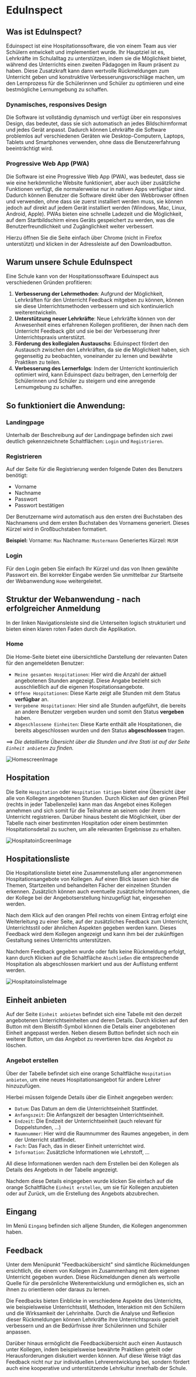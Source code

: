 # EduInspect

## Was ist EduInspect?
Eduinspect ist eine Hospitationssoftware, die von einem Team aus vier Schülern entwickelt und implementiert wurde. Ihr Hauptziel ist es, Lehrkräfte im Schulalltag zu unterstützen, indem sie die Möglichkeit bietet, während des Unterrichts einen zweiten Pädagogen im Raum präsent zu haben. Diese Zusatzkraft kann dann wertvolle Rückmeldungen zum Unterricht geben und konstruktive Verbesserungsvorschläge machen, um den Lernprozess für die Schülerinnen und Schüler zu optimieren und eine bestmögliche Lernumgebung zu schaffen.

### Dynamisches, responsives Design
Die Software ist vollständig dynamisch und verfügt über ein responsives Design, das bedeutet, dass sie sich automatisch an jedes Bildschirmformat und jedes Gerät anpasst. Dadurch können Lehrkräfte die Software problemlos auf verschiedenen Geräten wie Desktop-Computern, Laptops, Tablets und Smartphones verwenden, ohne dass die Benutzererfahrung beeinträchtigt wird.

### Progressive Web App (PWA)
Die Software ist eine Progressive Web App (PWA), was bedeutet, dass sie wie eine herkömmliche Website funktioniert, aber auch über zusätzliche Funktionen verfügt, die normalerweise nur in nativen Apps verfügbar sind. Dadurch können Benutzer die Software direkt über den Webbrowser öffnen und verwenden, ohne dass sie zuerst installiert werden muss, sie können jedoch auf direkt auf jedem Gerät installiert werden (Windows, Mac, Linux, Android, Apple). PWAs bieten eine schnelle Ladezeit und die Möglichkeit, auf dem Startbildschirm eines Geräts gespeichert zu werden, was die Benutzerfreundlichkeit und Zugänglichkeit weiter verbessert.

Hierzu öffnen Sie die Seite einfach über Chrome (nicht in Firefox unterstützt) und klicken in der Adressleiste auf den Downloadbutton.

## Warum unsere Schule EduInspect
Eine Schule kann von der Hospitationssoftware Eduinspect aus verschiedenen Gründen  profitieren:

1. **Verbesserung der Lehrmethoden**: Aufgrund der Möglichkeit, Lehrkräften für den Unterricht Feedback mitgeben zu können, können sie diese Unterrichtsmethoden verbessern und sich kontinuierlich weiterentwickeln.
2. **Unterstützung neuer Lehrkräfte**: Neue Lehrkräfte können von der Anwesenheit eines erfahrenen Kollegen profitieren, der ihnen nach dem Unterricht Feedback gibt und sie bei der Verbesserung ihrer Unterrichtspraxis unterstützt.
3. **Förderung des kollegialen Austauschs**: Eduinspect fördert den Austausch zwischen den Lehrkräften, da sie die Möglichkeit haben, sich gegenseitig zu beobachten, voneinander zu lernen und bewährte Praktiken zu teilen.
4. **Verbesserung des Lernerfolgs**: Indem der Unterricht kontinuierlich optimiert wird, kann Eduinspect dazu beitragen, den Lernerfolg der Schülerinnen und Schüler zu steigern und eine anregende Lernumgebung zu schaffen.

## So funktioniert die Anwendung:
### Landingpage
Unterhalb der Beschreibung auf der Landingpage befinden sich zwei deutlich gekennzeichnete Schaltflächen: `Login` und `Registrieren`.

### Registrieren
Auf der Seite für die Registrierung werden folgende Daten des Benutzers benötigt:
+ Vorname
+ Nachname
+ Passwort
+ Passwort bestätigen

Der Benutzername wird automatisch aus den ersten drei Buchstaben des Nachnamens und dem ersten Buchstaben des Vornamens generiert. Dieses Kürzel wird in Großbuchstaben formatiert.

**Beispiel:** 
Vorname: `Max` 
Nachname: `Mustermann` 
Generiertes Kürzel: `MUSM`

### Login
Für den Login geben Sie einfach Ihr Kürzel und das von Ihnen gewählte Passwort ein. Bei korrekter Eingabe werden Sie unmittelbar zur Startseite der Webanwendung `Home` weitergeleitet.

## Struktur der Webanwendung - nach erfolgreicher Anmeldung 
In der linken Navigationsleiste sind die Unterseiten logisch strukturiert und bieten einen klaren roten Faden durch die Applikation.

### Home
Die Home-Seite bietet eine übersichtliche Darstellung der relevanten Daten für den angemeldeten Benutzer:

+ `Meine gesamten Hospitationen`: Hier wird die Anzahl der aktuell angebotenen Stunden angezeigt. Diese Angabe bezieht sich ausschließlich auf die eigenen Hospitationsangebote.
+ `Offene Hospitationen`:  Diese Karte zeigt alle Stunden mit dem Status **verfügbar** an.
+ `Vergebene Hospitationen`: Hier sind alle Stunden aufgeführt, die bereits an andere Benutzer vergeben wurden und somit den Status **vergeben** haben.
+ `Abgeschlossene Einheiten`: Diese Karte enthält alle Hospitationen, die bereits abgeschlossen wurden und den Status **abgeschlossen** tragen.

==> _Die detaillierte Übersicht über die Stunden und ihre Stati ist auf der Seite `Einheit anbieten` zu finden._

![HomescreenImage](https://github.com/eliaskalkhofer/eduinspect/blob/main/public/doc_images/HomeScreen.png)

## Hospitation
Die Seite `Hospitation` oder `Hospitation tätigen` bietet eine Übersicht über alle von Kollegen angebotenen Stunden. 
Durch Klicken auf den grünen Pfeil (rechts in jeder Tabellenzeile) kann man das Angebot eines Kollegen annehmen und sich somit für die Teilnahme an seinem oder ihrem Unterricht registrieren. Darüber hinaus besteht die Möglichkeit, über der Tabelle nach einer bestimmten Hospitation oder einem bestimmten Hospitationsdetail zu suchen, um alle relevanten Ergebnisse zu erhalten.

![HospitatoinScreenImage](https://github.com/eliaskalkhofer/eduinspect/blob/main/public/doc_images/Hospitation.png)

## Hospitationsliste
Die Hospitationsliste bietet eine Zusammenstellung aller angenommenen Hospitationsangebote von Kollegen. Auf einen Blick lassen sich hier die Themen, Startzeiten und behandelten Fächer der einzelnen Stunden erkennen. Zusätzlich können auch eventuelle zusätzliche Informationen, die der Kollege bei der Angebotserstellung hinzugefügt hat, eingesehen werden.

Nach dem Klick auf den orangen Pfeil rechts von einem Eintrag erfolgt eine Weiterleitung zu einer Seite, auf der zusätzliches Feedback zum Unterricht, Unterrichtsstil oder ähnlichen Aspekten gegeben werden kann. Dieses Feedback wird dem Kollegen angezeigt und kann ihm bei der zukünftigen Gestaltung seines Unterrichts unterstützen.

Nachdem Feedback gegeben wurde oder falls keine Rückmeldung erfolgt, kann durch Klicken auf die Schaltfläche `Abschließen` die entsprechende Hospitation als abgeschlossen markiert und aus der Auflistung entfernt werden.

![HospitatoinslisteImage](https://github.com/eliaskalkhofer/eduinspect/blob/main/public/doc_images/Hospitationsliste.png)

## Einheit anbieten
Auf der Seite `Einheit anbieten` befindet sich eine Tabelle mit den derzeit angebotenen Unterrichtseinheiten und deren Details. Durch klicken auf den Button mit dem Bleistift-Symbol können die Details einer angebotenen Einheit angepasst werden. Neben diesem Button befindet sich noch ein weiterer Button, um das Angebot zu revertieren bzw. das Angebot zu löschen. 

### Angebot erstellen
Über der Tabelle befindet sich eine orange Schaltfläche `Hospitation anbieten`, um eine neues Hospitationsangebot für andere Lehrer hinzuzufügen. 

Hierbei müssen folgende Details über die Einheit angegeben werden:
+ `Datum`: Das Datum an dem die Unterrichtseinheit Stattfindet.
+ `Anfangszeit`: Die Anfangszeit der besagten Unterrichtseinheit.
+ `Endzeit`: Die Endzeit der Unterrichtseinheit (auch relevant für Doppelstunden, ...)
+ `Raumnummer`: Hier wird die Raumnummer des Raumes angegeben, in dem der Unterricht stattfindet.
+ `Fach`: Das Fach, das in dieser Einheit unterrichtet wird.
+ `Information`: Zusätzliche Informationen wie Lehrstoff, ...

All diese Informationen werden nach dem Erstellen bei den Kollegen als Details des Angebots in der Tabelle angezeigt.

Nachdem diese Details eingegeben wurde klicken Sie einfach auf die orange Schaltfläche `Einheit erstellen`, um sie für Kollegen anzubieten oder auf Zurück, um die Erstellung des Angebots abzubrechen.

## Eingang
Im Menü `Eingang` befinden sich alljene Stunden, die Kollegen angenommen haben.

## Feedback
Unter dem Menüpunkt "Feedbackübersicht" sind sämtliche Rückmeldungen ersichtlich, die einem von Kollegen im Zusammenhang mit dem eigenen Unterricht gegeben wurden. Diese Rückmeldungen dienen als wertvolle Quelle für die persönliche Weiterentwicklung und ermöglichen es, sich an ihnen zu orientieren oder daraus zu lernen.

Die Feedbacks bieten Einblicke in verschiedene Aspekte des Unterrichts, wie beispielsweise Unterrichtsstil, Methoden, Interaktion mit den Schülern und die Wirksamkeit der Lehrinhalte. Durch die Analyse und Reflexion dieser Rückmeldungen können Lehrkräfte ihre Unterrichtspraxis gezielt verbessern und an die Bedürfnisse ihrer Schülerinnen und Schüler anpassen.

Darüber hinaus ermöglicht die Feedbackübersicht auch einen Austausch unter Kollegen, indem beispielsweise bewährte Praktiken geteilt oder Herausforderungen diskutiert werden können. Auf diese Weise trägt das Feedback nicht nur zur individuellen Lehrerentwicklung bei, sondern fördert auch eine kooperative und unterstützende Lehrkultur innerhalb der Schule.


